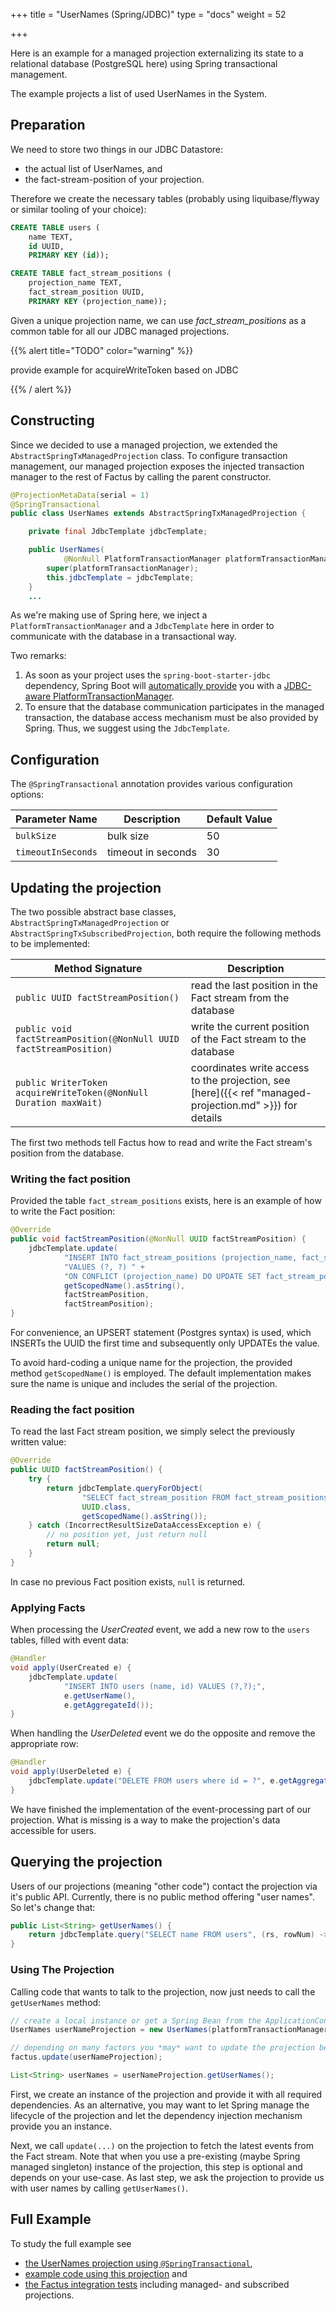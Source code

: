 +++ title = "UserNames (Spring/JDBC)"
type = "docs"
weight = 52

+++

Here is an example for a managed projection externalizing its state to a relational database (PostgreSQL here) using Spring transactional management.

The example projects a list of used UserNames in the System.

## Preparation

We need to store two things in our JDBC Datastore:

- the actual list of UserNames, and
- the fact-stream-position of your projection.

Therefore we create the necessary tables (probably using liquibase/flyway or similar tooling of your choice):

```sql
CREATE TABLE users (
    name TEXT,
    id UUID,
    PRIMARY KEY (id));
```

```sql
CREATE TABLE fact_stream_positions (
    projection_name TEXT,
    fact_stream_position UUID,
    PRIMARY KEY (projection_name));
```

Given a unique projection name, we can use _fact_stream_positions_ as a common table for all our JDBC managed projections.

{{% alert  title="TODO" color="warning" %}}

provide example for acquireWriteToken based on JDBC

{{% / alert %}}

## Constructing

Since we decided to use a managed projection, we extended the `AbstractSpringTxManagedProjection` class.
To configure transaction management, our managed projection exposes the injected transaction manager to the rest of Factus by calling the parent constructor.

```java
@ProjectionMetaData(serial = 1)
@SpringTransactional
public class UserNames extends AbstractSpringTxManagedProjection {

    private final JdbcTemplate jdbcTemplate;

    public UserNames(
            @NonNull PlatformTransactionManager platformTransactionManager, JdbcTemplate jdbcTemplate) {
        super(platformTransactionManager);
        this.jdbcTemplate = jdbcTemplate;
    }
    ...
```

As we're making use of Spring here, we inject a `PlatformTransactionManager` and a `JdbcTemplate` here in order to communicate with the database in a transactional way.

Two remarks:

1. As soon as your project uses the `spring-boot-starter-jdbc` dependency,
   Spring Boot will [automatically provide](https://github.com/spring-projects/spring-boot/blob/main/spring-boot-project/spring-boot-autoconfigure/src/main/java/org/springframework/boot/autoconfigure/jdbc/DataSourceTransactionManagerAutoConfiguration.java)
   you with a [JDBC-aware PlatformTransactionManager](https://docs.spring.io/spring-framework/docs/current/javadoc-api/org/springframework/jdbc/support/JdbcTransactionManager.html).
2. To ensure that the database communication participates in the managed transaction,
   the database access mechanism must be also provided by Spring. Thus, we suggest using the `JdbcTemplate`.

## Configuration

The `@SpringTransactional` annotation provides various configuration options:

| Parameter Name     | Description        | Default Value |
| ------------------ | ------------------ | ------------- |
| `bulkSize`         | bulk size          | 50            |
| `timeoutInSeconds` | timeout in seconds | 30            |

## Updating the projection

The two possible abstract base classes, `AbstractSpringTxManagedProjection` or `AbstractSpringTxSubscribedProjection`,
both require the following methods to be implemented:

| Method Signature                                                   | Description                                                                                             |
| ------------------------------------------------------------------ | ------------------------------------------------------------------------------------------------------- |
| `public UUID factStreamPosition()   `                              | read the last position in the Fact stream from the database                                             |
| `public void factStreamPosition(@NonNull UUID factStreamPosition)` | write the current position of the Fact stream to the database                                           |
| `public WriterToken acquireWriteToken(@NonNull Duration maxWait)`  | coordinates write access to the projection, see [here]({{< ref "managed-projection.md" >}}) for details |

The first two methods tell Factus how to read and write the Fact stream's position from the database.

### Writing the fact position

Provided the table `fact_stream_positions` exists, here is an example of how to write the Fact position:

```java
@Override
public void factStreamPosition(@NonNull UUID factStreamPosition) {
    jdbcTemplate.update(
            "INSERT INTO fact_stream_positions (projection_name, fact_stream_position) " +
            "VALUES (?, ?) " +
            "ON CONFLICT (projection_name) DO UPDATE SET fact_stream_position = ?",
            getScopedName().asString(),
            factStreamPosition,
            factStreamPosition);
}
```

For convenience, an UPSERT statement (Postgres syntax) is used, which INSERTs the UUID the first time
and subsequently only UPDATEs the value.

To avoid hard-coding a unique name for the projection, the provided method `getScopedName()` is employed.
The default implementation makes sure the name is unique and includes the serial of the projection.

### Reading the fact position

To read the last Fact stream position, we simply select the previously written value:

```java
@Override
public UUID factStreamPosition() {
    try {
        return jdbcTemplate.queryForObject(
                "SELECT fact_stream_position FROM fact_stream_positions WHERE projection_name = ?",
                UUID.class,
                getScopedName().asString());
    } catch (IncorrectResultSizeDataAccessException e) {
        // no position yet, just return null
        return null;
    }
}
```

In case no previous Fact position exists, `null` is returned.

### Applying Facts

When processing the _UserCreated_ event, we add a new row to the `users` tables, filled with event data:

```java
@Handler
void apply(UserCreated e) {
    jdbcTemplate.update(
            "INSERT INTO users (name, id) VALUES (?,?);",
            e.getUserName(),
            e.getAggregateId());
}
```

When handling the _UserDeleted_ event we do the opposite and remove the appropriate row:

```java
@Handler
void apply(UserDeleted e) {
    jdbcTemplate.update("DELETE FROM users where id = ?", e.getAggregateId());
}
```

We have finished the implementation of the event-processing part of our projection. What is missing is a way to
make the projection's data accessible for users.

## Querying the projection

Users of our projections (meaning "other code") contact the projection via it's public API.
Currently, there is no public method offering "user names". So let's change that:

```java
public List<String> getUserNames() {
    return jdbcTemplate.query("SELECT name FROM users", (rs, rowNum) -> rs.getString(1));
}
```

### Using The Projection

Calling code that wants to talk to the projection, now just needs to call the `getUserNames` method:

```java
// create a local instance or get a Spring Bean from the ApplicationContext, depending on your code organization
UserNames userNameProjection = new UserNames(platformTransactionManager, jdbcTemplate);

// depending on many factors you *may* want to update the projection before querying it
factus.update(userNameProjection);

List<String> userNames = userNameProjection.getUserNames();
```

First, we create an instance of the projection and provide it with all required dependencies. As an alternative, you may want to let Spring manage the lifecycle of the projection
and let the dependency injection mechanism provide you an instance.

Next, we call `update(...)` on the projection to fetch the latest events from the Fact stream. Note that when you use a pre-existing (maybe Spring managed singleton) instance of the projection, this step is optional and depends on your use-case. As last step, we ask
the projection to provide us with user names by calling `getUserNames()`.

## Full Example

To study the full example see

- [the UserNames projection using `@SpringTransactional`](https://github.com/factcast/factcast/blob/main/factcast-itests/factcast-itests-factus/src/test/java/org/factcast/itests/factus/proj/SpringJdbcTransactionalProjectionExample.java),
- [example code using this projection](https://github.com/factcast/factcast/blob/main/factcast-itests/factcast-itests-factus/src/test/java/org/factcast/itests/factus/SpringJdbcTransactionalProjectionExampleITest.java) and
- [the Factus integration tests](https://github.com/factcast/factcast/blob/main/factcast-itests/factcast-itests-factus/src/test/java/org/factcast/itests/factus/SpringTransactionalITest.java) including managed- and subscribed projections.
